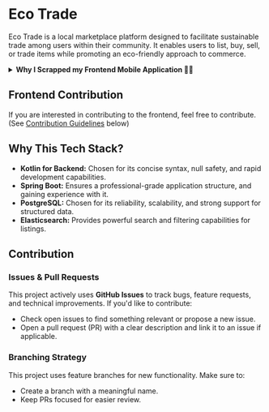 # Eco Trade

Eco Trade is a local marketplace platform designed to facilitate sustainable trade among users within their community. It enables users to list, buy, sell, or trade items while promoting an eco-friendly approach to commerce.

<details>
<summary><strong>Why I Scrapped my Frontend Mobile Application 🤷‍♂️</strong></summary>
<p>
Initially, I planned to develop a mobile application using <b>React Native with Expo</b>. However, after careful consideration, I decided to halt frontend development.
Instead, the backend remains <b>API-first</b>, allowing future integrations with web or mobile clients.
<br>
<br>
While I have experience with frontend development and have built decent applications with Next.js, <b>mobile development just didn’t click for me.</b>
</p>
</details>

## Frontend Contribution

If you are interested in contributing to the frontend, feel free to contribute.
(See [Contribution Guidelines](#contribution) below)

## Why This Tech Stack?

- **Kotlin for Backend:** Chosen for its concise syntax, null safety, and rapid development capabilities.
- **Spring Boot:** Ensures a professional-grade application structure, and gaining experience with it.
- **PostgreSQL:** Chosen for its reliability, scalability, and strong support for structured data.
- **Elasticsearch:** Provides powerful search and filtering capabilities for listings.

## Contribution

### Issues & Pull Requests
This project actively uses **GitHub Issues** to track bugs, feature requests, and technical improvements. If you'd like to contribute:
- Check open issues to find something relevant or propose a new issue.
- Open a pull request (PR) with a clear description and link it to an issue if applicable.

### Branching Strategy
This project uses feature branches for new functionality. Make sure to:
- Create a branch with a meaningful name.
- Keep PRs focused for easier review.
